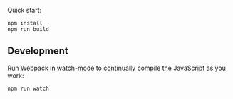 

Quick start:

```
npm install
npm run build
````

## Development

Run Webpack in watch-mode to continually compile the JavaScript as you work:

```
npm run watch

```

